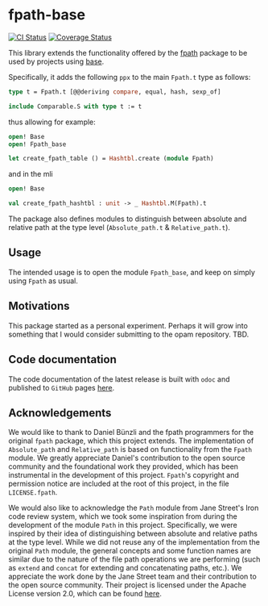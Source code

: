 # fpath-base

[![CI Status](https://github.com/mbarbin/fpath-base/workflows/ci/badge.svg)](https://github.com/mbarbin/fpath-base/actions/workflows/ci.yml)
[![Coverage Status](https://coveralls.io/repos/github/mbarbin/fpath-base/badge.svg?branch=main)](https://coveralls.io/github/mbarbin/fpath-base?branch=main)

This library extends the functionality offered by the
[fpath](https://opam.ocaml.org/packages/fpath/) package to be used by projects
using [base](https://opam.ocaml.org/packages/base/).

Specifically, it adds the following `ppx` to the main `Fpath.t` type as follows:

```ocaml
type t = Fpath.t [@@deriving compare, equal, hash, sexp_of]

include Comparable.S with type t := t
```

thus allowing for example:

```ocaml file=example.ml
open! Base
open! Fpath_base

let create_fpath_table () = Hashtbl.create (module Fpath)
```

and in the mli

```ocaml file=example.mli
open! Base

val create_fpath_hashtbl : unit -> _ Hashtbl.M(Fpath).t
```

The package also defines modules to distinguish between absolute and relative
path at the type level (`Absolute_path.t` & `Relative_path.t`).

## Usage

The intended usage is to open the module `Fpath_base`, and keep on simply
using `Fpath` as usual.

## Motivations

This package started as a personal experiment. Perhaps it will grow into
something that I would consider submitting to the opam repository. TBD.

## Code documentation

The code documentation of the latest release is built with `odoc` and published
to `GitHub` pages [here](https://mbarbin.github.io/fpath-base).

## Acknowledgements

We would like to thank to Daniel Bünzli and the fpath programmers for the
original `fpath` package, which this project extends. The implementation of
`Absolute_path` and `Relative_path` is based on functionality from the `Fpath`
module. We greatly appreciate Daniel's contribution to the open source community
and the foundational work they provided, which has been instrumental in the
development of this project. `Fpath`'s copyright and permission notice are
included at the root of this project, in the file `LICENSE.fpath`.

We would also like to acknowledge the `Path` module from Jane Street's Iron code
review system, which we took some inspiration from during the development of the
module `Path` in this project. Specifically, we were inspired by their idea of
distinguishing between absolute and relative paths at the type level. While we
did not reuse any of the implementation from the original `Path` module, the
general concepts and some function names are similar due to the nature of the
file path operations we are performing (such as `extend` and `concat` for
extending and concatenating paths, etc.). We appreciate the work done by the
Jane Street team and their contribution to the open source community. Their
project is licensed under the Apache License version 2.0, which can be found
[here](https://github.com/janestreet/iron).
